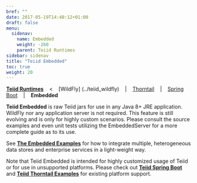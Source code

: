 ```yaml
---
bref: ""
date: 2017-05-19T14:40:12+01:00
draft: false
menu:
  sidenav:
    name: Embedded
    weight: -260
    parent: Teiid Runtimes
sidebar: sidenav
title: "Teiid Embedded"
toc: true
weight: 20
---
```

[**Teiid Runtimes**](..) &nbsp;&nbsp; < &nbsp;&nbsp; [WildFly] (../teiid_wildfly) &nbsp;&nbsp; | &nbsp;&nbsp; [Thorntail](../thorntail) &nbsp;&nbsp; | &nbsp;&nbsp; [Spring Boot](../springboot) &nbsp;&nbsp; | &nbsp;&nbsp; **Embedded** 

**Teiid Embedded** is raw Teiid jars for use in any Java 8+ JRE application. WildFly nor any application server is not required. This feature is still evolving and is only for highly custom scenarios. Please consult the source examples and even unit tests utilizing the EmbeddedServer for a more complete guide as to its use.

See [**The Embedded Examples**](https://github.com/teiid/teiid-embedded-examples) for how to integrate multiple, heterogeneous data stores and enterprise services in a light-weight way.

Note that Teiid Embedded is intended for highly customized usage of Teiid or for use in unsupported platforms.  Please check out [**Teiid Spring Boot**](https://github.com/teiid/teiid-spring-boot) and [**Teiid Thorntail Examples**](https://github.com/teiid/thorntail-teiid-examples) for existing platform support.
